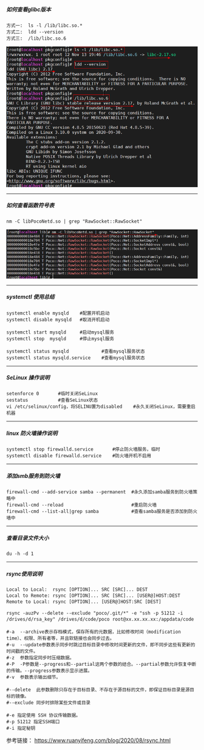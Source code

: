 





##### 如何查看glibc版本

```
方式一:  ls -l /lib/libc.so.*
方式二:  ldd --version
方式三:  /lib/libc.so.6
```

![image-20201223223659783](pic/image-20201223223659783.png)

-----------------------------------------

##### 如何查看函数符号表

```
nm -C libPocoNetd.so | grep "RawSocket::RawSocket"
```

![image-20201223224935289](pic/image-20201223224935289.png)

-----------------------

##### systemctl 使用总结

```
systemctl enable mysqld    #配置开机启动
systemctl disable mysqld   #取消开机启动

systemctl start mysqld     #启动mysql服务
systemctl stop  mysqld     #停止mysql服务

systemctl status mysqld            #查看mysql服务状态
systemctl status mysqld.service    #查看mysql服务状态
```

-------------------------------------------

##### SeLinux 操作说明

```
setenforce 0       #临时关闭SeLinux
sestatus           #查看SeLinux状态
vi /etc/selinux/config，将SELINU置为disabled    #永久关闭SeLinux，需要重启机器 
```

-----------------------------

##### linux 防火墙操作说明

```
systemctl stop firewalld.service       #停止防火墙服务，临时
systemctl disable firewalld.service    #防火墙开机不启用
```

------------------------------

##### 添加smb服务到防火墙

```
firewall-cmd --add-service samba --permanent  #永久添加samba服务到防火墙策略中
firewall-cmd --reload                         #重启防火墙
firewall-cmd --list-all|grep samba            #查看samba服务是否添加到防火墙中
```

---------------------

##### 查看目录文件大小

```
du -h -d 1
```

-----------------

##### rsync使用说明

```
Local to Local:  rsync [OPTION]... SRC [SRC]... DEST
Local to Remote: rsync [OPTION]... SRC [SRC]... [USER@]HOST:DEST
Remote to Local: rsync [OPTION]... [USER@]HOST:SRC [DEST]
```

```
rsync -auzPv --delete --exclude "poco/.git/*" -e "ssh -p 51212 -i /drives/d/rsa_key" /drives/d/code/poco root@xx.xx.xx.xx:/appdata/code

#-a  --archive表示存档模式，保存所有的元数据，比如修改时间（modification time）、权限、所有者等，并且软链接也会同步过去。
#-u  --update参数表示同步时跳过目标目录中修改时间更新的文件，即不同步这些有更新的时间戳的文件。
#-z  参数指定同步时压缩数据。
#-P  -P参数是--progress和--partial这两个参数的结合。--partial参数允许恢复中断的传输。--progress参数表示显示进展。
#-v  参数表示输出细节。

#--delete  此参数删除只存在于目标目录、不存在于源目标的文件，即保证目标目录是源目标的镜像。
#--exclude 同步时排除某些文件或目录

#-e 指定使用 SSH 协议传输数据。
#-p 51212 指定SSH端口
#-i 指定秘钥

```

参考链接：  https://www.ruanyifeng.com/blog/2020/08/rsync.html





